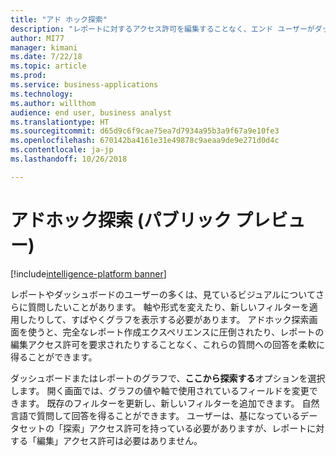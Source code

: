```yaml
---
title: "アド ホック探索"
description: "レポートに対するアクセス許可を編集することなく、エンド ユーザーがダッシュボードまたはレポートのビジュアルをさらに探索できる、新しい設計画面とフィルター エクスペリエンス"
author: MI77
manager: kimani
ms.date: 7/22/18
ms.topic: article
ms.prod: 
ms.service: business-applications
ms.technology: 
ms.author: willthom
audience: end user, business analyst
ms.translationtype: HT
ms.sourcegitcommit: d65d9c6f9cae75ea7d7934a95b3a9f67a9e10fe3
ms.openlocfilehash: 670142ba4161e31e49878c9aeaa9de9e271d0d4c
ms.contentlocale: ja-jp
ms.lasthandoff: 10/26/2018

---
```


# <a name="ad-hoc-exploration-public-preview"></a>アドホック探索 (パブリック プレビュー)

[!include[intelligence-platform banner](../../includes/intelligence-platform.md)]



レポートやダッシュボードのユーザーの多くは、見ているビジュアルについてさらに質問したいことがあります。 軸や形式を変えたり、新しいフィルターを適用したりして、すばやくグラフを表示する必要があります。 アドホック探索画面を使うと、完全なレポート作成エクスペリエンスに圧倒されたり、レポートの編集アクセス許可を要求されたりすることなく、これらの質問への回答を柔軟に得ることができます。 

ダッシュボードまたはレポートのグラフで、**ここから探索する**オプションを選択します。 開く画面では、グラフの値や軸で使用されているフィールドを変更できます。 既存のフィルターを更新し、新しいフィルターを追加できます。 自然言語で質問して回答を得ることができます。 ユーザーは、基になっているデータセットの「探索」アクセス許可を持っている必要がありますが、レポートに対する「編集」アクセス許可は必要はありません。

<!--
### Who uses this feature
This feature is intended for end users and business analysts. 
## Status
### Development status
In development
#### Target timeframe
March ‘19
-->

